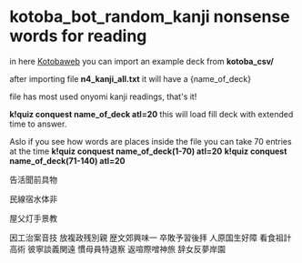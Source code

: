 # kotoba_bot_random_kanji nonsense words for reading

in here [Kotobaweb](https://kotobaweb.com/dashboard/decks/new)
you can import an example deck from **kotoba_csv/**



after importing file **n4_kanji_all.txt** it will have a {name_of_deck}

file has most used onyomi kanji readings, that's it!

**k!quiz conquest name_of_deck atl=20**
this will load fill deck with extended time to answer.


Aslo if you see how words are places inside the file you can take 70 entries at the time
**k!quiz conquest name_of_deck(1-70) atl=20**
**k!quiz conquest name_of_deck(71-140) atl=20**



告活聞前具物

民線宿水体非

屋父灯手景教

因工治案音技
放複政残別親
歴文郊興味一
卒敗予習後拝
人原国生好障
看食祖計高術
彼寧談義関遠
慣母員特退察
返喧際噌神旅
辞女反夢岸園
